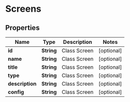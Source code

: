 
# Screens

## Properties
Name | Type | Description | Notes
------------ | ------------- | ------------- | -------------
**id** | **String** | Class Screen |  [optional]
**name** | **String** | Class Screen |  [optional]
**title** | **String** | Class Screen |  [optional]
**type** | **String** | Class Screen |  [optional]
**description** | **String** | Class Screen |  [optional]
**config** | **String** | Class Screen |  [optional]



